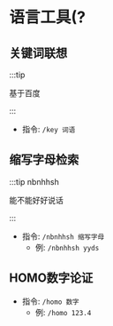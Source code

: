 # 语言工具(?

## 关键词联想

:::tip

基于百度

:::

- 指令: `/key 词语`



## 缩写字母检索

:::tip nbnhhsh

能不能好好说话

:::

- 指令: `/nbnhhsh 缩写字母`
  - 例: `/nbnhhsh yyds `



## HOMO数字论证

- 指令: `/homo 数字`
  - 例: `/homo 123.4`